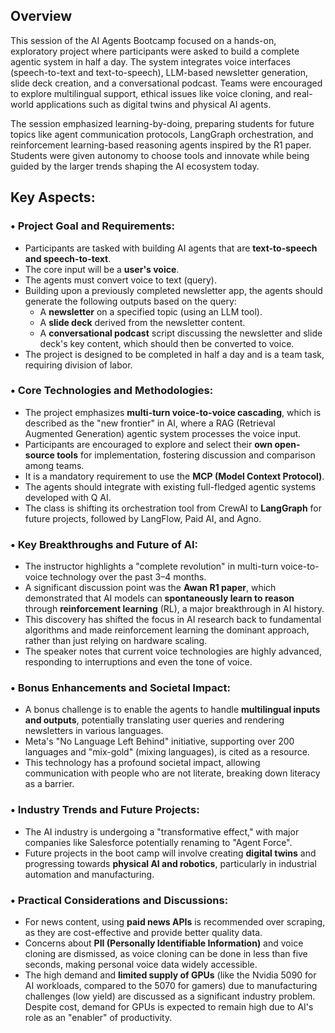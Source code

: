 
## Overview

This session of the AI Agents Bootcamp focused on a hands-on, exploratory project where participants were asked to build a complete agentic system in half a day. The system integrates voice interfaces (speech-to-text and text-to-speech), LLM-based newsletter generation, slide deck creation, and a conversational podcast. Teams were encouraged to explore multilingual support, ethical issues like voice cloning, and real-world applications such as digital twins and physical AI agents.

The session emphasized learning-by-doing, preparing students for future topics like agent communication protocols, LangGraph orchestration, and reinforcement learning-based reasoning agents inspired by the R1 paper. Students were given autonomy to choose tools and innovate while being guided by the larger trends shaping the AI ecosystem today.

## Key Aspects:

### • **Project Goal and Requirements**:

- Participants are tasked with building AI agents that are **text-to-speech and speech-to-text**.
- The core input will be a **user's voice**.
- The agents must convert voice to text (query).
- Building upon a previously completed newsletter app, the agents should generate the following outputs based on the query:
  - A **newsletter** on a specified topic (using an LLM tool).
  - A **slide deck** derived from the newsletter content.
  - A **conversational podcast** script discussing the newsletter and slide deck's key content, which should then be converted to voice.
- The project is designed to be completed in half a day and is a team task, requiring division of labor.

### • **Core Technologies and Methodologies**:

- The project emphasizes **multi-turn voice-to-voice cascading**, which is described as the "new frontier" in AI, where a RAG (Retrieval Augmented Generation) agentic system processes the voice input.
- Participants are encouraged to explore and select their **own open-source tools** for implementation, fostering discussion and comparison among teams.
- It is a mandatory requirement to use the **MCP (Model Context Protocol)**.
- The agents should integrate with existing full-fledged agentic systems developed with Q AI.
- The class is shifting its orchestration tool from CrewAI to **LangGraph** for future projects, followed by LangFlow, Paid AI, and Agno.

### • **Key Breakthroughs and Future of AI**:

- The instructor highlights a "complete revolution" in multi-turn voice-to-voice technology over the past 3–4 months.
- A significant discussion point was the **Awan R1 paper**, which demonstrated that AI models can **spontaneously learn to reason** through **reinforcement learning** (RL), a major breakthrough in AI history.
- This discovery has shifted the focus in AI research back to fundamental algorithms and made reinforcement learning the dominant approach, rather than just relying on hardware scaling.
- The speaker notes that current voice technologies are highly advanced, responding to interruptions and even the tone of voice.

### • **Bonus Enhancements and Societal Impact**:

- A bonus challenge is to enable the agents to handle **multilingual inputs and outputs**, potentially translating user queries and rendering newsletters in various languages.
- Meta's "No Language Left Behind" initiative, supporting over 200 languages and "mix-gold" (mixing languages), is cited as a resource.
- This technology has a profound societal impact, allowing communication with people who are not literate, breaking down literacy as a barrier.

### • **Industry Trends and Future Projects**:

- The AI industry is undergoing a "transformative effect," with major companies like Salesforce potentially renaming to "Agent Force".
- Future projects in the boot camp will involve creating **digital twins** and progressing towards **physical AI and robotics**, particularly in industrial automation and manufacturing.

### • **Practical Considerations and Discussions**:

- For news content, using **paid news APIs** is recommended over scraping, as they are cost-effective and provide better quality data.
- Concerns about **PII (Personally Identifiable Information)** and voice cloning are dismissed, as voice cloning can be done in less than five seconds, making personal voice data widely accessible.
- The high demand and **limited supply of GPUs** (like the Nvidia 5090 for AI workloads, compared to the 5070 for gamers) due to manufacturing challenges (low yield) are discussed as a significant industry problem. Despite cost, demand for GPUs is expected to remain high due to AI's role as an "enabler" of productivity.
